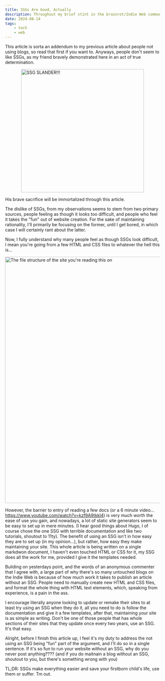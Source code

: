 ```yaml
---
title: SSGs Are Good, Actually
description: Throughout my brief stint in the brainrot/Indie Web community, I've noticed that a lot of people seem to be heavily opposed to the use of static site generators, seemingly feeling as though the use of one would make their site less legitimate. I think this is stupid, so I'm going to ramble about how awesome SSGs are.
date: 2024-08-14
tags: 
    - tech
    - web
---
```

This article is sorta an addendum to my previous article about people not using blogs, so read that first if you want to. Anyways, people don't seem to like SSGs, as my friend bravely demonstrated here in an act of true determination.

<img src="/img/ssgslander.png" alt=" SSG SLANDER!!!" height="400px" style="display: block; margin: 0 auto"/> 

His brave sacrifice will be immortalized through this article.

The dislike of SSGs, from my observations seems to stem from two primary sources, people feeling as though it looks too difficult, and people who feel it takes the "fun" out of website creation. For the sake of maintaining rationality, I'll primarily be focusing on the former, until I get bored, in which case I will certainly rant about the latter.

Now, I fully understand why many people feel as though SSGs look difficult, I mean you're going from a few HTML and CSS files to whatever the hell this is... 

<img src="/img/sitecomposition.png" alt=" The file structure of the site you're reading this on" height="800px" style="display: block; margin: 0 auto"/> 

However, the barrier to entry of reading a few docs (or a 6 minute video... https://www.youtube.com/watch?v=kzf9A9tkkl4) is very much worth the ease of use you gain, and nowadays, a lot of static site generators seem to be easy to set up in mere minutes. (I hear good things about Hugo, I of course chose the one SSG with terrible documentation and like two tutorials, shoutout to 11ty). The benefit of using an SSG isn't in how easy they are to set up (in my opinion...), but rather, how easy they make maintaining your site. This whole article is being written on a single markdwon document, I haven't even touched HTML or CSS for it, my SSG does all the work for me, provided I give it the templates needed. 

Building on yesterdays point, and the words of an anonymous commenter that I agree with, a large part of why there's so many untouched blogs on the Indie Web is because of how much work it takes to publish an article without an SSG. People need to manually create new HTML and CSS files, and format the whole thing with HTML text elements, which, speaking from experience, is a pain in the ass.

I encourage literally anyone looking to update or remake their sites to at least try using an SSG when they do it, all you need to do is follow the documentation and give it a few templates, after that, maintaining your site is as simple as writing. Don't be one of those people that has whole sections of their sites that they update once every two years, use an SSG. It's that easy.

Alright, before I finish this article up, I feel it's my duty to address the not using an SSG being "fun" part of the argument, and I'll do so in a single sentence. If it's so fun to run your website without an SSG, why do you never post anything???? (and if you do maitnain a blog without an SSG, shoutout to you, but there's something wrong with you)

TL;DR: SSGs make everything easier and save your firstborn child's life, use them or suffer. Tm out.